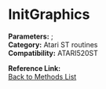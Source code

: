 # InitGraphics

**Parameters:** ;  
**Category:** Atari ST routines  
**Compatibility:** ATARI520ST  

**Reference Link:**  
[Back to Methods List](../../SUMMARY.md)
